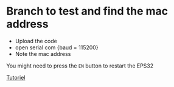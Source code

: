# Branch to test and find the mac address

- Upload the code
- open serial com {baud = 115200}
- Note the mac address

You might need to press the `EN` button to restart the EPS32

[Tutoriel](https://randomnerdtutorials.com/esp-now-one-to-many-esp32-esp8266/)
